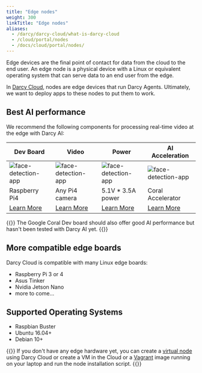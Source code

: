 ```yaml
---
title: "Edge nodes"
weight: 300
linkTitle: "Edge nodes"
aliases:
  - /darcy/darcy-cloud/what-is-darcy-cloud
  - /cloud/portal/nodes
  - /docs/cloud/portal/nodes/
---
```


Edge devices are the final point of contact for data from the
cloud to the end user. An edge node is a physical device with a Linux or equivalent operating system
that can serve data to an end user from the edge.

In [Darcy Cloud](../start-portal.md), nodes are edge devices that run Darcy Agents. Ultimately, we want to deploy
apps to these nodes to put them to work.

## Best AI performance

We recommend the following components for processing real-time video at the edge with Darcy AI:

| Dev Board                                                                  | Video                                                      | Power                                                                                                                                                                                                               | AI Acceleration                                      |
| -------------------------------------------------------------------------- | ---------------------------------------------------------- | ------------------------------------------------------------------------------------------------------------------------------------------------------------------------------------------------------------------- | ---------------------------------------------------- |
| ![face-detection-app](/images/boards/pi4-silo.jpg)                         | ![face-detection-app](/images/boards/picam-silo.jpg)       | ![face-detection-app](/images/boards/power-silo.jpg)                                                                                                                                                                | ![face-detection-app](/images/boards/coral-silo.jpg) |
| Raspberry Pi4                                                              | Any Pi4 camera                                             | 5.1V \* 3.5A power                                                                                                                                                                                                  | Coral Accelerator                                    |
| [Learn More](https://www.raspberrypi.com/products/raspberry-pi-4-model-b/) | [Learn More](https://www.amazon.com/gp/product/B07SN8GYGD) | [Learn More](https://www.amazon.com/CanaKit-Raspberry-Power-Supply-USB-C/dp/B07TYQRXTK/ref=sr_1_3?crid=2BGU12U80RGNV&keywords=canakit+power+supply&qid=1655761341&sprefix=cana+kit+power+supply%2Caps%2C125&sr=8-3) | [Learn More](https://coral.ai/products/accelerator/) |

{{<info>}}
The Google Coral Dev board should also offer good AI performance but hasn't been tested with Darcy AI yet.
{{</info>}}

## More compatible edge boards

Darcy Cloud is compatible with many Linux edge boards:

- Raspberry Pi 3 or 4
- Asus Tinker
- Nvidia Jetson Nano
- more to come…

## Supported Operating Systems

- Raspbian Buster
- Ubuntu 16.04+
- Debian 10+

{{<info>}}
If you don't have any edge hardware yet, you can create a [virtual node](/docs/cloud/adding-nodes/virtual-node.md) using Darcy Cloud or create a VM in the Cloud or a [Vagrant](https://www.vagrantup.com) image running on your laptop and run
the node installation script.
{{</info>}}
